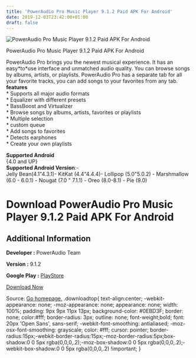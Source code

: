 ```yaml
---
title: 'PowerAudio Pro Music Player 9.1.2 Paid APK For Android'
date: 2019-12-03T23:42:00+01:00
draft: false
---
```


![PowerAudio Pro Music Player 9.1.2 Paid APK For Android](https://i0.wp.com/apkhome.net/wp-content/uploads/2019/12/PowerAudio-Pro-Music-Player-9.1.2-Paid.png "PowerAudio Pro Music Player 9.1.2 Paid APK For Android")

  

PowerAudio Pro Music Player 9.1.2 Paid APK For Android

PowerAudio Pro brings you the newest musical experience. It has an easy\*to\*use interface and unmatched audio quality. You can browse songs by albums, artists, or playlists. PowerAudio Pro has a separate tab for all your favorite tracks, you can add songs to your favorites from any tab.  
**features**  
\* Supports all major audio formats  
\* Equalizer with different presets  
\* BassBoost and Virtualizer  
\* Browse songs by albums, artists, favorites or playlists  
\* Multiple selection  
\* custom queue  
\* Add songs to favorites  
\* Detects earphones  
\* Create your own playlists

**Supported Android**  
{4.0 and UP}  
**Supported Android Version**:-  
Jelly Bean(4.1"4.3.1)- KitKat (4.4"4.4.4)- Lollipop (5.0"5.0.2) - Marshmallow (6.0 - 6.0.1) - Nougat (7.0 " 7.1.1) - Oreo (8.0-8.1) - Pie (9.0)

Download PowerAudio Pro Music Player 9.1.2 Paid APK For Android
===============================================================

Additional Information
----------------------

**Developer :** PowerAudio Team

**Version :** 9.1.2

**Google Play :** [PlayStore](https://play.google.com/store/apps/details?id=xsoftstudio.musicplayer.pro)

  

[Download Now](https://store4app.co/post/poweraudio-pro-music-player-9-1-2-paid-apk-for-android_1575405377)

  
Source: [Go homepage.](https://store4app.co/post/poweraudio-pro-music-player-9-1-2-paid-apk-for-android_1575405377) .downloadtop{ text-align:center; -webkit-appearance: none; -moz-appearance: none; appearance: none; width: 100%; padding: 9px 9px 11px 13px; background-color: #0EBD3F; border: none; color:#fff; border-radius: 3px; outline: none; font-weight;bold; font: 20px 'Open Sans', sans-serif; -webkit-font-smoothing: antialiased; -moz-osx-font-smoothing: grayscale; color: #fff; cursor: pointer; border-radius:15px;-webkit-border-radius:15px;-moz-border-radius:5px;box-shadow:0 0 5px rgba(0,0,0,.2);-moz-box-shadow:0 0 5px rgba(0,0,0,.2);-webkit-box-shadow:0 0 5px rgba(0,0,0,.2) !important; }
